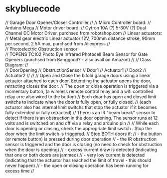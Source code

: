# skybluecode 
// Garage Door Opener/Closer Controller
//
// Micro Controller board:
//   Arduino Mega
// Motor driver board:
//   Cytron 10A (?) 5-30V (?) Dual Channel DC Motor Driver, purchsed from robotshop.com
// Linear actuators:
//    Metal gear electric Linear actuator 12V, 700mm distance stroke, 90mm per second, 2.5A max, purchsed from Aliexpress
//   
// Photoelectric Obstruction sensor  
//    TOPENS TC102 Photo Eye Infrared Photocell Beam Sensor for Gate Openers (purchsed from Banggood? - also avail on Amazon)
//
// Class Diagram:
//    
//    DoorOpening 
//      ObstructionSensor
//      Door1
//        Actuator1
//      Door2
//        Actuator2
//
//
// Open and Close the bifold garage doors using a linear actuator attached to each door. Extending the actuator opens the door, retracting closes the door.
// The open or close operation is triggered via a momentary button, (a wireless remote control relay and a wifi controlled relay arre also wired to the button)
// Each door has open and closed limit switchs to indicate when the door is fully open, or fully closed.
// (each actuator also has internal limit switchs that stop the actuator if it becomes fully extended or fully retracted)
// There is an IR "beam break" sensor to detect if there is an obstruction in the door opening. The sensor runs at 12 volts and is switched on and off via a relay and arduino pin
// 
// While each door is opening or closing, check the appropriate limit switch . Stop the door when the limit switch is triggered.
// Stop BOTH doors if:
//    - the button (or remote button) is pressed during door operation
//    - the IR obstruction sensor is triggered and the door is closing (no need to check for obstruction when the door is opening)
//    - excess current draw is detected (indicating that one or both doors are jammed)
//    - very low current is detected (indicating that the actuator has reached the limit of travel - this should never happen)
//    - the open or closing operation has been running for excess time
//

